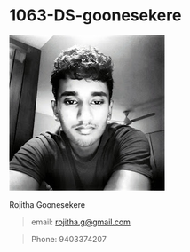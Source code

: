 # 1063-DS-goonesekere

![Alt text](https://github.com/rojig/1063-DS-goonesekere/blob/master/Me.jpg "")


Rojitha Goonesekere


>email: rojitha.g@gmail.com


>Phone: 9403374207
